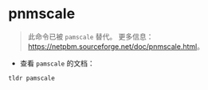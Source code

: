# pnmscale

> 此命令已被 `pamscale` 替代。
> 更多信息：<https://netpbm.sourceforge.net/doc/pnmscale.html>。

- 查看 `pamscale` 的文档：

`tldr pamscale`